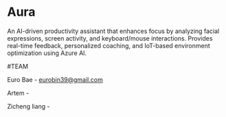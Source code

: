 # Aura
An AI-driven productivity assistant that enhances focus by analyzing facial expressions, screen activity, and keyboard/mouse interactions. Provides real-time feedback, personalized coaching, and IoT-based environment optimization using Azure AI.


#TEAM 

Euro Bae - eurobin39@gmail.com

Artem  - 

Zicheng liang - 
